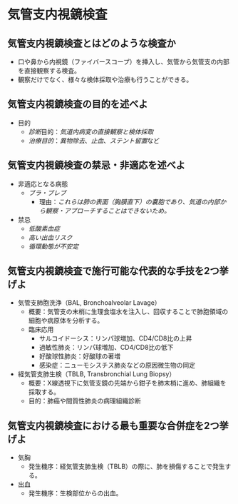 # 気管支内視鏡検査
## 気管支内視鏡検査とはどのような検査か
- 口や鼻から内視鏡（ファイバースコープ）を挿入し、気管から気管支の内部を直接観察する検査。
- 観察だけでなく、様々な検体採取や治療も行うことができる。

## 気管支内視鏡検査の目的を述べよ
- 目的
    - *診断*目的：*気道内病変の直接観察と検体採取*
    - *治療目的*：*異物除去*、*止血*、*ステント留置*など

## 気管支内視鏡検査の禁忌・非適応を述べよ
- 非適応となる病態
    - *ブラ・ブレブ*
        - 理由：*これらは肺の表面（胸膜直下）の嚢胞であり、気道の内部から観察・アプローチすることはできないため。*
- 禁忌
    - *低酸素血症*
    - *高い出血リスク*
    - *循環動態が不安定*

## 気管支内視鏡検査で施行可能な代表的な手技を2つ挙げよ
- 気管支肺胞洗浄（BAL, Bronchoalveolar Lavage）
    - 概要：気管支の末梢に生理食塩水を注入し、回収することで肺胞領域の細胞や病原体を分析する。
    - 臨床応用
        - サルコイドーシス：リンパ球増加、CD4/CD8比の上昇
        - 過敏性肺炎：リンパ球増加、CD4/CD8比の低下
        - 好酸球性肺炎：好酸球の著増
        - 感染症：ニューモシスチス肺炎などの原因微生物の同定
- 経気管支肺生検（TBLB, Transbronchial Lung Biopsy）
    - 概要：X線透視下に気管支鏡の先端から鉗子を肺末梢に進め、肺組織を採取する。
    - 目的：肺癌や間質性肺炎の病理組織診断

## 気管支内視鏡検査における最も重要な合併症を2つ挙げよ
- 気胸
    - 発生機序：経気管支肺生検（TBLB）の際に、肺を損傷することで発生する。
- 出血
    - 発生機序：生検部位からの出血。